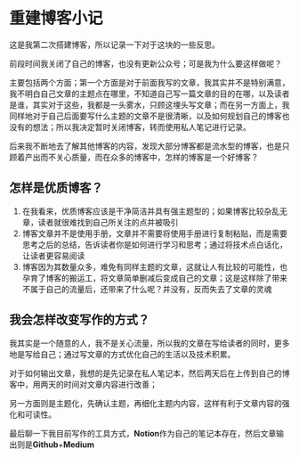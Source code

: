 # 重建博客小记

这是我第二次搭建博客，所以记录一下对于这块的一些反思。

前段时间我关闭了自己的博客，也没有更新公众号；可是我为什么要这样做呢？

主要包括两个方面；第一个方面是对于前面我写的文章，我其实并不是特别满意，我不明白自己文章的主题点在哪里，不知道自己写一篇文章的目的在哪，以及读者是谁，其实对于这些，我都是一头雾水，只顾这埋头写文章；而在另一方面上，我同样地对于自己后面要写什么主题的文章不是很清晰，以及如何规划自己的博客也没有的想法；所以我决定暂时关闭博客，转而使用私人笔记进行记录。

后来我不断地去了解其他博客的内容，发现大部分博客都是流水型的博客，也是只顾着产出而不关心质量，而在众多的博客中，怎样的博客是一个好博客？

## 怎样是优质博客？

1. 在我看来，优质博客应该是干净简洁并具有强主题型的；如果博客比较杂乱无章，读者就很难找到自己所关注的点并被吸引
2. 博客文章并不是使用手册，文章并不需要将使用手册进行复制粘贴，而是需要思考之后的总结，告诉读者你是如何进行学习和思考；通过将技术点白话化，让读者更容易阅读
3. 博客因为其数量众多，难免有同样主题的文章，这就让人有比较的可能性，也孕育了博客的搬运工，将文章简单删减后变成自己的文章；这是这样除了带来不属于自己的流量后，还带来了什么呢？并没有，反而失去了文章的灵魂

## 我会怎样改变写作的方式？

我其实是一个随意的人，我不是关心流量，所以我的文章在写给读者的同时，更多地是写给自己；通过写文章的方式优化自己的生活以及技术积累。

对于如何输出文章，我想的是先记录在私人笔记本，然后两天后在上传到自己的博客中，用两天的时间对文章内容进行改善；

另一方面则是主题化，先确认主题，再细化主题内内容，这样有利于文章内容的强化和可读性。

最后聊一下我目前写作的工具方式，**Notion**作为自己的笔记本存在，然后文章输出则是**Github**+**Medium**